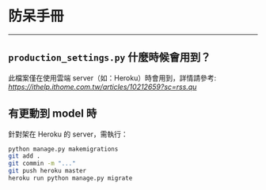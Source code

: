 # 防呆手冊

---

## `production_settings.py` 什麼時候會用到？

此檔案僅在使用雲端 server（如：Heroku）時會用到，詳情請參考: _<https://ithelp.ithome.com.tw/articles/10212659?sc=rss.qu>_

## 有更動到 model 時

針對架在 Heroku 的 server，需執行：

```sh
python manage.py makemigrations
git add .
git commin -m "..."
git push heroku master
heroku run python manage.py migrate
```
